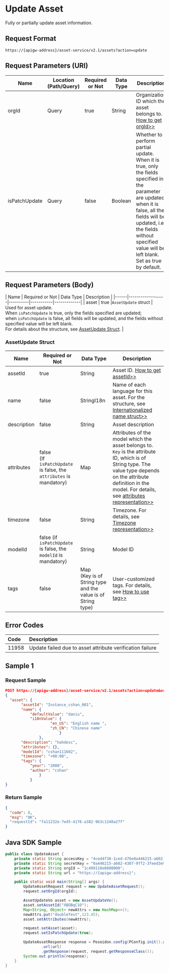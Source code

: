 # Update Asset



Fully or partially update asset information.

## Request Format

```
https://{apigw-address}/asset-service/v2.1/assets?action=update
```

## Request Parameters (URI)

| Name | Location (Path/Query) | Required or Not | Data Type | Description |
|---------------|------------------|----------|-----------|--------------|
| orgId         | Query            | true     | String    | Organization ID which the asset belongs to. [How to get orgId>>](/docs/api/en/latest/api_faqs#how-to-get-organization-id-orgid-orgid)                |
| isPatchUpdate       | Query            | false    | Boolean    | Whether to perform partial update. <br>When it is true, only the fields specified in the parameter are updated; <br>when it is false, all the fields will be updated, i.e. the fields without specified value will be left blank. Set as true by default. |
                                                                  

## Request Parameters (Body)
| Name | Required or Not | Data Type | Description |
|------|------------------|----------|-----------|-------------|
| asset     | true  |`AssetUpdate` struct          | Used for asset update. <br>When `isPatchUpdate` is true, only the fields specified are updated; <br>when `isPatchUpdate` is false, all fields will be updated, and the fields without specified value will be left blank.<br>For details about the structure, see [AssetUpdate Struct](/docs/api/en/latest/asset/update_asset.html#assetupdate-struct-assetupdate).  |


### AssetUpdate Struct <assetupdate>

| Name            | Required or Not | Data Type | Description |
|-------|--------|--------|---------------------------|
| assetId |   true   | String | Asset ID. [How to get assetId>>](/docs/api/en/latest/api_faqs.html#how-to-get-asset-id-assetid-assetid)|
| name | false| StringI18n |Name of each language for this asset. For the structure, see [Internationalized name struct>>](/docs/api/en/latest/api_faqs.html#internationalized-name-struct)
| description | false     | String | Asset description|
|attributes  | false<br> (If `isPatchUpdate` is false, the `attributes` is mandatory) |Map  |Attributes of the model which the asset belongs to. <br>`Key` is the attribute ID, which is of String type. The value type depends on the attribute definition in the model. For details, see [attributes representation>>](/docs/api/en/latest/api_faqs.html#attributes-representation) |
|timezone  |  false    |String  |Timezone. For details, see [Timezone representation>>](/docs/api/en/latest/api_faqs.html#timezone-representation) |
|modelId|false (if `isPatchUpdate` is false, the `modelId` is mandatory)|String|Model ID|
|tags|false|Map<br> (Key is of String type and the value is of String type)|User-customized tags. For details, see [How to use tag>>](/docs/api/en/latest/api_faqs.html#how-to-use-tag) |


## Error Codes

| Code  | Description                                               |
|:------|:----------------------------------------------------------|
| 11958 | Update failed due to asset attribute verification failure |



## Sample 1

### Request Sample

```json
POST https://{apigw-address}/asset-service/v2.1/assets?action=update&orgId=o15475450989191
{
  "asset": {
       "assetId": "Instance_cshan_001",
       "name": {
           "defaultValue": "daniu",
           "i18nValue": {
                    "en_US": "English name ",
                    "zh_CN": "Chinese name"
                        }
               },
       "description": "hahdesc",
       "attributes": {},
       "modelId": "cshan111602",
       "timezone": "+08:00",
       "tags": {
           "year": "2000",
           "author": "cshan"
               }
           }
}
```

### Return Sample

```json
{
  "code": 0,
  "msg": "OK"，
  "requestId": "fa11232e-7e45-4176-a382-963c1240a27f"
}

```


## Java SDK Sample

```java
public class UpdateAsset {
    private static String accessKey = "4ced4f38-1ced-476e0a446215-a602-4307";
    private static String secretKey = "0a446215-a602-4307-9ff2-3feed3e983ce";
    private static String orgId = "1c499110e8800000";
    private static String url = "https://{apigw-address}";

    public static void main(String[] args) {
        UpdateAssetRequest request = new UpdateAssetRequest();
        request.setOrgId(orgId);

        AssetUpdateVo asset = new AssetUpdateVo();
        asset.setAssetId("XBOBqC1O");
        Map<String, Object> newAttrs = new HashMap<>();
        newAttrs.put("doubleTest",123.45);
        asset.setAttributes(newAttrs);

        request.setAsset(asset);
        request.setIsPatchUpdate(true);

        UpdateAssetResponse response = Poseidon.config(PConfig.init().appKey(accessKey).appSecret(secretKey).debug())
                .url(url)
                .getResponse(request, request.getResponseClass());
        System.out.println(response);
    }
}
```
